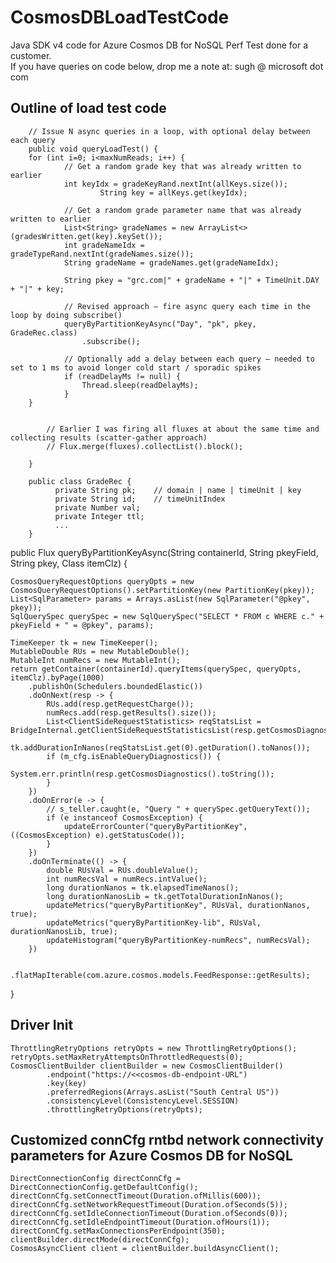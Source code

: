 # CosmosDBLoadTestCode
Java SDK v4 code for Azure Cosmos DB for NoSQL Perf Test done for a customer. <br>
If you have queries on code below, drop me a note at: sugh @ microsoft dot com

Outline of load test code
----------------------------------------------------------------------------------------------------------------------------------------------------------------------------------------------------------------------------
        // Issue N async queries in a loop, with optional delay between each query
        public void queryLoadTest() {
        for (int i=0; i<maxNumReads; i++) {
                // Get a random grade key that was already written to earlier
                int keyIdx = gradeKeyRand.nextInt(allKeys.size()); 
                        String key = allKeys.get(keyIdx);

                // Get a random grade parameter name that was already written to earlier
                List<String> gradeNames = new ArrayList<>(gradesWritten.get(key).keySet());
                int gradeNameIdx = gradeTypeRand.nextInt(gradeNames.size());
                String gradeName = gradeNames.get(gradeNameIdx);

                String pkey = "grc.com|" + gradeName + "|" + TimeUnit.DAY + "|" + key;

                // Revised approach – fire async query each time in the loop by doing subscribe()
                queryByPartitionKeyAsync("Day", "pk", pkey, GradeRec.class)
                    .subscribe();

                // Optionally add a delay between each query – needed to set to 1 ms to avoid longer cold start / sporadic spikes
                if (readDelayMs != null) {
                    Thread.sleep(readDelayMs);
                }
        }


            // Earlier I was firing all fluxes at about the same time and collecting results (scatter-gather approach)
            // Flux.merge(fluxes).collectList().block();

        }

        public class GradeRec {
              private String pk;    // domain | name | timeUnit | key
              private String id;    // timeUnitIndex
              private Number val;
              private Integer ttl;
              ...
        }


public <T> Flux<T> queryByPartitionKeyAsync(String containerId, String pkeyField, String pkey, Class<T> itemClz) {

    CosmosQueryRequestOptions queryOpts = new CosmosQueryRequestOptions().setPartitionKey(new PartitionKey(pkey));
    List<SqlParameter> params = Arrays.asList(new SqlParameter("@pkey", pkey));
    SqlQuerySpec querySpec = new SqlQuerySpec("SELECT * FROM c WHERE c." + pkeyField + " = @pkey", params);

    TimeKeeper tk = new TimeKeeper();
    MutableDouble RUs = new MutableDouble();
    MutableInt numRecs = new MutableInt();
    return getContainer(containerId).queryItems(querySpec, queryOpts, itemClz).byPage(1000)
        .publishOn(Schedulers.boundedElastic())
        .doOnNext(resp -> {
            RUs.add(resp.getRequestCharge());
            numRecs.add(resp.getResults().size());
            List<ClientSideRequestStatistics> reqStatsList = BridgeInternal.getClientSideRequestStatisticsList(resp.getCosmosDiagnostics());
            tk.addDurationInNanos(reqStatsList.get(0).getDuration().toNanos());
            if (m_cfg.isEnableQueryDiagnostics()) {
                System.err.println(resp.getCosmosDiagnostics().toString());
            }
        })
        .doOnError(e -> {
            // s_teller.caught(e, "Query " + querySpec.getQueryText());
            if (e instanceof CosmosException) {
                updateErrorCounter("queryByPartitionKey", ((CosmosException) e).getStatusCode());
            }
        })
        .doOnTerminate(() -> {
            double RUsVal = RUs.doubleValue();
            int numRecsVal = numRecs.intValue();
            long durationNanos = tk.elapsedTimeNanos();
            long durationNanosLib = tk.getTotalDurationInNanos();
            updateMetrics("queryByPartitionKey", RUsVal, durationNanos, true);
            updateMetrics("queryByPartitionKey-lib", RUsVal, durationNanosLib, true);
            updateHistogram("queryByPartitionKey-numRecs", numRecsVal);
        })

        .flatMapIterable(com.azure.cosmos.models.FeedResponse::getResults);

}

Driver Init
----------------------------------------------------------------------------------------------------------------------------------------------------------------------------------------------------------------------------
    ThrottlingRetryOptions retryOpts = new ThrottlingRetryOptions();
    retryOpts.setMaxRetryAttemptsOnThrottledRequests(0);
    CosmosClientBuilder clientBuilder = new CosmosClientBuilder()
            .endpoint("https://<<cosmos-db-endpoint-URL")
            .key(key)
            .preferredRegions(Arrays.asList("South Central US"))
            .consistencyLevel(ConsistencyLevel.SESSION)
            .throttlingRetryOptions(retryOpts);


Customized connCfg rntbd network connectivity parameters for Azure Cosmos DB for NoSQL
----------------------------------------------------------------------------------------------------------------------------------------------------------------------------------------------------------------------------
    DirectConnectionConfig directConnCfg = DirectConnectionConfig.getDefaultConfig();
    directConnCfg.setConnectTimeout(Duration.ofMillis(600));
    directConnCfg.setNetworkRequestTimeout(Duration.ofSeconds(5));
    directConnCfg.setIdleConnectionTimeout(Duration.ofSeconds(0));
    directConnCfg.setIdleEndpointTimeout(Duration.ofHours(1));
    directConnCfg.setMaxConnectionsPerEndpoint(350);
    clientBuilder.directMode(directConnCfg);
    CosmosAsyncClient client = clientBuilder.buildAsyncClient();
